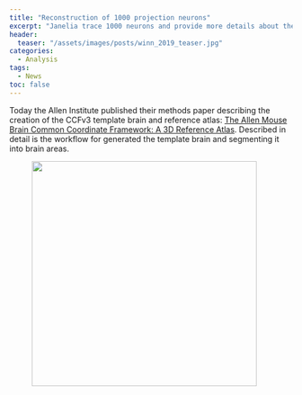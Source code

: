 ```yaml
---
title: "Reconstruction of 1000 projection neurons"
excerpt: "Janelia trace 1000 neurons and provide more details about their imaging system"
header:
  teaser: "/assets/images/posts/winn_2019_teaser.jpg"
categories:
  - Analysis
tags: 
  - News
toc: false
---
```

 
Today the Allen Institute published their methods paper describing the creation of the CCFv3 template brain and reference atlas: [The Allen Mouse Brain Common Coordinate Framework: A 3D Reference Atlas](https://www.sciencedirect.com/science/article/pii/S0092867420304025?via%3Dihub). Described in detail is the workflow for generated the template brain and segmenting it into brain areas.

<figure>
        <img width="400px" src="{{ site.baseurl }}/assets/images/posts/winn_workflow_2019.png" >
</figure>

